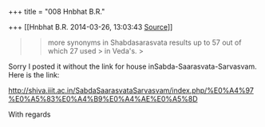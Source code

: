 +++
title = "008 Hnbhat B.R."

+++
[[Hnbhat B.R.	2014-03-26, 13:03:43 [Source](https://groups.google.com/g/samskrita/c/yI57VcgFxjc)]]



> 
> > 
> > more synonyms in Shabdasarasvata results up to 57 out of which 27 used > in Veda's. >
> 
> > 

  

Sorry I posted it without the link for house inSabda-Saarasvata-Sarvasvam. Here is the link:

  

<http://shiva.iiit.ac.in/SabdaSaarasvataSarvasvam/index.php/%E0%A4%97%E0%A5%83%E0%A4%B9%E0%A4%AE%E0%A5%8D>

  

With regards

  



